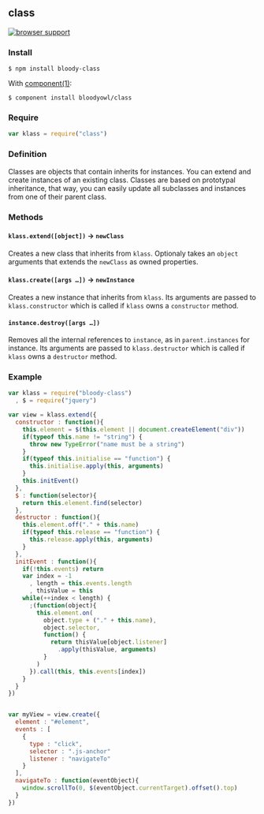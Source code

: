 ## class

[![browser support](https://ci.testling.com/bloodyowl/class.png)](https://ci.testling.com/bloodyowl/class)

### Install

```
$ npm install bloody-class
```

With [component(1)](http://component.io):

```
$ component install bloodyowl/class
```

### Require

```javascript
var klass = require("class")
```

### Definition

Classes are objects that contain inherits for instances.
You can extend and create instances of an existing class.
Classes are based on prototypal inheritance, that way, you can easily update all subclasses and instances from one of their parent class.

### Methods

#### `klass.extend([object])` -> `newClass`

Creates a new class that inherits from `klass`. Optionaly takes an `object` arguments that extends the `newClass` as owned properties.

#### `klass.create([args …])` -> `newInstance`

Creates a new instance that inherits from `klass`. Its arguments are passed to `klass.constructor` which is called if `klass` owns a `constructor` method.

#### `instance.destroy([args …])`

Removes all the internal references to `instance`, as in `parent.instances` for instance. Its arguments are passed to `klass.destructor` which is called if `klass` owns a `destructor` method.

### Example

```javascript
var klass = require("bloody-class")
  , $ = require("jquery")

var view = klass.extend({
  constructor : function(){
    this.element = $(this.element || document.createElement("div"))
    if(typeof this.name != "string") {
      throw new TypeError("name must be a string")
    }
    if(typeof this.initialise == "function") {
      this.initialise.apply(this, arguments)
    }
    this.initEvent()
  },
  $ : function(selector){
    return this.element.find(selector)
  },
  destructor : function(){
    this.element.off("." + this.name)
    if(typeof this.release == "function") {
      this.release.apply(this, arguments)
    }
  },
  initEvent : function(){
    if(!this.events) return
    var index = -1
      , length = this.events.length
      , thisValue = this
    while(++index < length) {
      ;(function(object){
        this.element.on(
          object.type + ("." + this.name),
          object.selector,
          function() {
            return thisValue[object.listener]
              .apply(thisValue, arguments)
          }
        )
      }).call(this, this.events[index])
    }
  }
})


var myView = view.create({
  element : "#element",
  events : [
    {
      type : "click",
      selector : ".js-anchor"
      listener : "navigateTo"
    }
  ],
  navigateTo : function(eventObject){
    window.scrollTo(0, $(eventObject.currentTarget).offset().top)
  }
})
```
